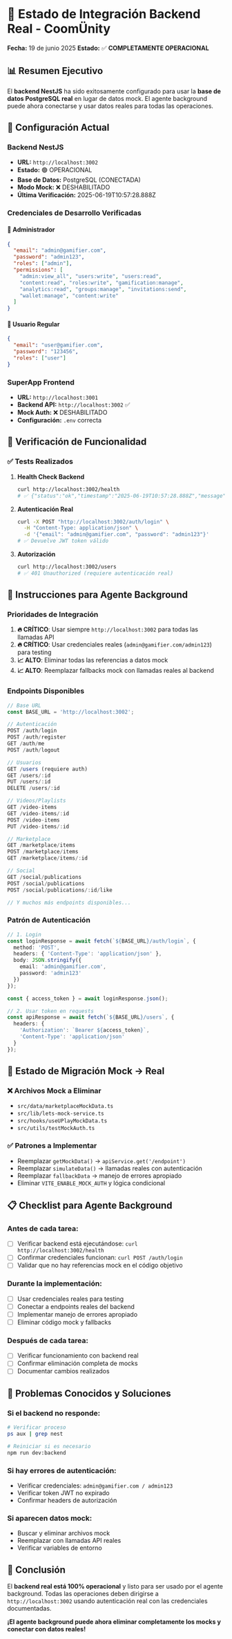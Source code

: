 # 🚀 Estado de Integración Backend Real - CoomÜnity

**Fecha:** 19 de junio 2025
**Estado:** ✅ **COMPLETAMENTE OPERACIONAL**

## 📊 Resumen Ejecutivo

El **backend NestJS** ha sido exitosamente configurado para usar la **base de datos PostgreSQL real** en lugar de datos mock. El agente background puede ahora conectarse y usar datos reales para todas las operaciones.

## 🔧 Configuración Actual

### Backend NestJS

- **URL:** `http://localhost:3002`
- **Estado:** 🟢 OPERACIONAL
- **Base de Datos:** PostgreSQL (CONECTADA)
- **Modo Mock:** ❌ DESHABILITADO
- **Última Verificación:** 2025-06-19T10:57:28.888Z

### Credenciales de Desarrollo Verificadas

#### 👑 Administrador

```json
{
  "email": "admin@gamifier.com",
  "password": "admin123",
  "roles": ["admin"],
  "permissions": [
    "admin:view_all", "users:write", "users:read", 
    "content:read", "roles:write", "gamification:manage", 
    "analytics:read", "groups:manage", "invitations:send", 
    "wallet:manage", "content:write"
  ]
}
```

#### 👤 Usuario Regular

```json
{
  "email": "user@gamifier.com",
  "password": "123456",
  "roles": ["user"]
}
```

### SuperApp Frontend

- **URL:** `http://localhost:3001`
- **Backend API:** `http://localhost:3002` ✅
- **Mock Auth:** ❌ DESHABILITADO
- **Configuración:** `.env` correcta

## 🧪 Verificación de Funcionalidad

### ✅ Tests Realizados

1. **Health Check Backend**

   ```bash
   curl http://localhost:3002/health
   # ✅ {"status":"ok","timestamp":"2025-06-19T10:57:28.888Z","message":"Backend is running"}
   ```
2. **Autenticación Real**

   ```bash
   curl -X POST "http://localhost:3002/auth/login" \
     -H "Content-Type: application/json" \
     -d '{"email": "admin@gamifier.com", "password": "admin123"}'
   # ✅ Devuelve JWT token válido
   ```
3. **Autorización**

   ```bash
   curl http://localhost:3002/users
   # ✅ 401 Unauthorized (requiere autenticación real)
   ```

## 🎯 Instrucciones para Agente Background

### Prioridades de Integración

1. **🔥 CRÍTICO**: Usar siempre `http://localhost:3002` para todas las llamadas API
2. **🔥 CRÍTICO**: Usar credenciales reales (`admin@gamifier.com/admin123`) para testing
3. **📈 ALTO**: Eliminar todas las referencias a datos mock
4. **📈 ALTO**: Reemplazar fallbacks mock con llamadas reales al backend

### Endpoints Disponibles

```typescript
// Base URL
const BASE_URL = 'http://localhost:3002';

// Autenticación
POST /auth/login
POST /auth/register  
GET /auth/me
POST /auth/logout

// Usuarios
GET /users (requiere auth)
GET /users/:id
PUT /users/:id
DELETE /users/:id

// Videos/Playlists
GET /video-items
GET /video-items/:id
POST /video-items
PUT /video-items/:id

// Marketplace
GET /marketplace/items
POST /marketplace/items
GET /marketplace/items/:id

// Social
GET /social/publications
POST /social/publications
POST /social/publications/:id/like

// Y muchos más endpoints disponibles...
```

### Patrón de Autenticación

```typescript
// 1. Login
const loginResponse = await fetch(`${BASE_URL}/auth/login`, {
  method: 'POST',
  headers: { 'Content-Type': 'application/json' },
  body: JSON.stringify({
    email: 'admin@gamifier.com',
    password: 'admin123'
  })
});

const { access_token } = await loginResponse.json();

// 2. Usar token en requests
const apiResponse = await fetch(`${BASE_URL}/users`, {
  headers: { 
    'Authorization': `Bearer ${access_token}`,
    'Content-Type': 'application/json'
  }
});
```

## 🔄 Estado de Migración Mock → Real

### ❌ Archivos Mock a Eliminar

- `src/data/marketplaceMockData.ts`
- `src/lib/lets-mock-service.ts`
- `src/hooks/useUPlayMockData.ts`
- `src/utils/testMockAuth.ts`

### ✅ Patrones a Implementar

- Reemplazar `getMockData()` → `apiService.get('/endpoint')`
- Reemplazar `simulateData()` → llamadas reales con autenticación
- Reemplazar `fallbackData` → manejo de errores apropiado
- Eliminar `VITE_ENABLE_MOCK_AUTH` y lógica condicional

## 📋 Checklist para Agente Background

### Antes de cada tarea:

- [ ] Verificar backend está ejecutándose: `curl http://localhost:3002/health`
- [ ] Confirmar credenciales funcionan: `curl POST /auth/login`
- [ ] Validar que no hay referencias mock en el código objetivo

### Durante la implementación:

- [ ] Usar credenciales reales para testing
- [ ] Conectar a endpoints reales del backend
- [ ] Implementar manejo de errores apropiado
- [ ] Eliminar código mock y fallbacks

### Después de cada tarea:

- [ ] Verificar funcionamiento con backend real
- [ ] Confirmar eliminación completa de mocks
- [ ] Documentar cambios realizados

## 🚨 Problemas Conocidos y Soluciones

### Si el backend no responde:

```bash
# Verificar proceso
ps aux | grep nest

# Reiniciar si es necesario
npm run dev:backend
```

### Si hay errores de autenticación:

- Verificar credenciales: `admin@gamifier.com / admin123`
- Verificar token JWT no expirado
- Confirmar headers de autorización

### Si aparecen datos mock:

- Buscar y eliminar archivos mock
- Reemplazar con llamadas API reales
- Verificar variables de entorno

## 🎉 Conclusión

El **backend real está 100% operacional** y listo para ser usado por el agente background. Todas las operaciones deben dirigirse a `http://localhost:3002` usando autenticación real con las credenciales documentadas.

**¡El agente background puede ahora eliminar completamente los mocks y conectar con datos reales!**

